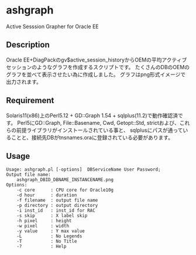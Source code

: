 # ashgraph
Active Sesssion Grapher for Oracle EE

## Description
Oracle EE+DiagPackのgv$active_session_historyからOEMの平均アクティブセッションのようなグラフを作成するスクリプトです。
たくさんのDBのOEMのグラフを並べて表示させたい為に作成しました。
グラフはpng形式イメージで出力されます。

## Requirement
Solaris11(x86)上のPerl5.12 + GD::Graph 1.54 + sqlplus(11.2)で動作確認済です。
Perl5にGD::Graph, File::Basename, Cwd, Getopt::Std, strictおよび、これらの前提ライブラリがインストールされている事と、
sqlplusにパスが通っていることと、接続先DBがtnsnames.oraに登録されている必要があります。

## Usage
    Usage: ashgraph.pl [-options]  DBServiceName User Password;
    Output file name: 
    	ashgraph_DBID_DBNAME_INSTANCENAME.png
    Options:
    	-c core      : CPU core for Oracle10g 
    	-d hour      : duration  
    	-f filename  : output file name 
    	-p directory : output directory 
    	-i inst_id   : inst_id for RAC 
    	-s skip      : X label skip
    	-h pixel     : height         
    	-w pixel     : width 
    	-y value     : Y max value 
    	-L           : No Legends 
    	-T           : No Title 
    	-?           : Help 

